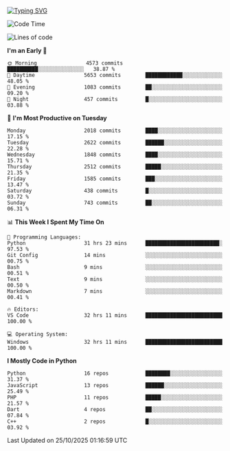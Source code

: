 [![Typing SVG](https://readme-typing-svg.demolab.com?font=Fira+Code&pause=1000&color=F7F7F7&random=false&width=435&lines=Hi+%F0%9F%91%8B%2C+I'm+Rafiu+Sidqi;Junior+Backend+Developer)](https://git.io/typing-svg)
<!--START_SECTION:waka-->
![Code Time](http://img.shields.io/badge/Code%20Time-1%2C150%20hrs%2038%20mins-blue)

![Lines of code](https://img.shields.io/badge/From%20Hello%20World%20I%27ve%20Written-3.9%20million%20lines%20of%20code-blue)

**I'm an Early 🐤** 

```text
🌞 Morning                4573 commits        ██████████░░░░░░░░░░░░░░░   38.87 % 
🌆 Daytime                5653 commits        ████████████░░░░░░░░░░░░░   48.05 % 
🌃 Evening                1083 commits        ██░░░░░░░░░░░░░░░░░░░░░░░   09.20 % 
🌙 Night                  457 commits         █░░░░░░░░░░░░░░░░░░░░░░░░   03.88 % 
```
📅 **I'm Most Productive on Tuesday** 

```text
Monday                   2018 commits        ████░░░░░░░░░░░░░░░░░░░░░   17.15 % 
Tuesday                  2622 commits        ██████░░░░░░░░░░░░░░░░░░░   22.28 % 
Wednesday                1848 commits        ████░░░░░░░░░░░░░░░░░░░░░   15.71 % 
Thursday                 2512 commits        █████░░░░░░░░░░░░░░░░░░░░   21.35 % 
Friday                   1585 commits        ███░░░░░░░░░░░░░░░░░░░░░░   13.47 % 
Saturday                 438 commits         █░░░░░░░░░░░░░░░░░░░░░░░░   03.72 % 
Sunday                   743 commits         ██░░░░░░░░░░░░░░░░░░░░░░░   06.31 % 
```


📊 **This Week I Spent My Time On** 

```text
💬 Programming Languages: 
Python                   31 hrs 23 mins      ████████████████████████░   97.53 % 
Git Config               14 mins             ░░░░░░░░░░░░░░░░░░░░░░░░░   00.75 % 
Bash                     9 mins              ░░░░░░░░░░░░░░░░░░░░░░░░░   00.51 % 
Text                     9 mins              ░░░░░░░░░░░░░░░░░░░░░░░░░   00.50 % 
Markdown                 7 mins              ░░░░░░░░░░░░░░░░░░░░░░░░░   00.41 % 

🔥 Editors: 
VS Code                  32 hrs 11 mins      █████████████████████████   100.00 % 

💻 Operating System: 
Windows                  32 hrs 11 mins      █████████████████████████   100.00 % 
```

**I Mostly Code in Python** 

```text
Python                   16 repos            ████████░░░░░░░░░░░░░░░░░   31.37 % 
JavaScript               13 repos            ██████░░░░░░░░░░░░░░░░░░░   25.49 % 
PHP                      11 repos            █████░░░░░░░░░░░░░░░░░░░░   21.57 % 
Dart                     4 repos             ██░░░░░░░░░░░░░░░░░░░░░░░   07.84 % 
C++                      2 repos             █░░░░░░░░░░░░░░░░░░░░░░░░   03.92 % 
```




 Last Updated on 25/10/2025 01:16:59 UTC
<!--END_SECTION:waka-->
